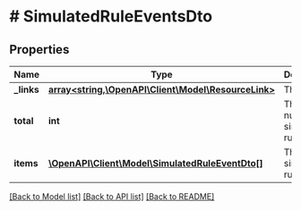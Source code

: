 # # SimulatedRuleEventsDto

## Properties

Name | Type | Description | Notes
------------ | ------------- | ------------- | -------------
**_links** | [**array<string,\OpenAPI\Client\Model\ResourceLink>**](ResourceLink.md) | The links. |
**total** | **int** | The total number of simulated rule events. |
**items** | [**\OpenAPI\Client\Model\SimulatedRuleEventDto[]**](SimulatedRuleEventDto.md) | The simulated rule events. |

[[Back to Model list]](../../README.md#models) [[Back to API list]](../../README.md#endpoints) [[Back to README]](../../README.md)

